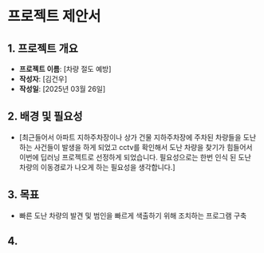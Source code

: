 # 프로젝트 제안서

## 1. 프로젝트 개요
- **프로젝트 이름**: [차량 절도 예방]
- **작성자**: [김건우]
- **작성일**: [2025년 03월 26일]

## 2. 배경 및 필요성
- [최근들어서 아파트 지하주차장이나 상가 건물 지하주차장에 주차된 차량들을 도난하는 사건들이 발생을 하게 되었고 cctv를 확인해서 도난 차량을 찾기가 힘들어서 이번에 딥러닝 프로젝트로 선정하게 되었습니다. 필요성으로는 한번 인식 된 도난 차량의 이동경로가 나오게 하는 필요성을 생각합니다.]

## 3. 목표
- 빠른 도난 차량의 발견 및 범인을 빠르게 색출하기 위해 조치하는 프로그램 구축
   
## 4. 
